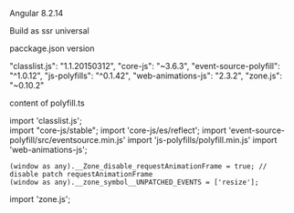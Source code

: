 
Angular 8.2.14

Build as ssr universal

pacckage.json version

"classlist.js": "1.1.20150312",
 "core-js": "~3.6.3",
 "event-source-polyfill": "^1.0.12",
 "js-polyfills": "^0.1.42",
 "web-animations-js": "2.3.2",
     "zone.js": "~0.10.2"
 
 
content of polyfill.ts

import 'classlist.js';  
import "core-js/stable";
import 'core-js/es/reflect';
import 'event-source-polyfill/src/eventsource.min.js'
import 'js-polyfills/polyfill.min.js'
import 'web-animations-js';  

    (window as any).__Zone_disable_requestAnimationFrame = true; // disable patch requestAnimationFrame
    (window as any).__zone_symbol__UNPATCHED_EVENTS = ['resize'];


import 'zone.js';

